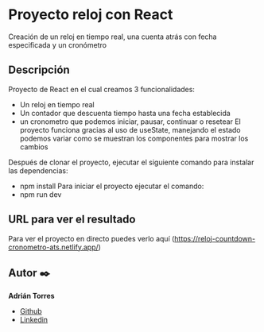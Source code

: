 # Proyecto reloj con React

Creación de un reloj en tiempo real, una cuenta atrás con fecha especificada y un cronómetro

  ## Descripción
Proyecto de React en el cual creamos 3 funcionalidades:
 - Un reloj en tiempo real
 - Un contador que descuenta tiempo hasta una fecha establecida
 - un cronometro que podemos iniciar, pausar, continuar o resetear
El proyecto funciona gracias al uso de useState, manejando el estado podemos variar como se muestran los componentes para mostrar los cambios

Después de clonar el proyecto, ejecutar el siguiente comando para instalar las dependencias:
 - npm install
Para iniciar el proyecto ejecutar el comando:
  - npm run dev

  ## URL para ver el resultado
Para ver el proyecto en directo puedes verlo aquí (https://reloj-countdown-cronometro-ats.netlify.app/)


  ## Autor ✒️
**Adrián Torres**
* [Github](https://github.com/Adriat1994)
* [Linkedin](https://www.linkedin.com/in/adri%C3%A1n-torres-serrano-a2519a141/)

